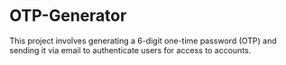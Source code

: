 # OTP-Generator
This project involves generating a 6-digit one-time password (OTP) and sending it via email to authenticate users for access to accounts.
